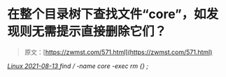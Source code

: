 <!--yml
category: 未分类
date: 0001-01-01 00:00:00
--->

# 在整个目录树下查找文件“core”，如发现则无需提示直接删除它们？

> 原文：[https://zwmst.com/571.html](https://zwmst.com/571.html)

   [ *Linux* ](https://zwmst.com/linux)*[ <time datetime="2021-08-14T07:34:48+08:00"> 2021-08-13 </time> ](https://zwmst.com/571.html)  find / -name core -exec rm {} \;*